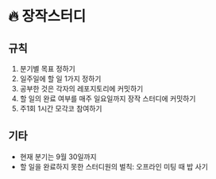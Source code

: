 # 🔥 장작스터디
## 규칙
1. 분기별 목표 정하기
2. 일주일에 할 일 1가지 정하기
3. 공부한 것은 각자의 레포지토리에 커밋하기
4. 할 일의 완료 여부를 매주 일요일까지 장작 스터디에 커밋하기
5. 주1회 1시간 모각코 참여하기

## 기타
- 현재 분기는 9월 30일까지
- 할 일을 완료하지 못한 스터디원의 벌칙: 오프라인 미팅 때 밥 사기
